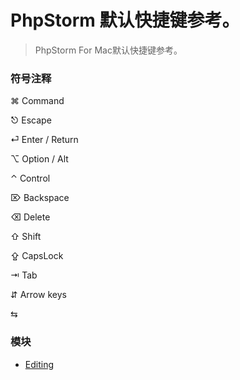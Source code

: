 PhpStorm 默认快捷键参考。
===
> PhpStorm For Mac默认快捷键参考。

### 符号注释

⌘ Command

⎋ Escape

⏎ Enter / Return

⌥ Option / Alt

⌃ Control

⌦ Backspace

⌫ Delete

⇧ Shift

⇪ CapsLock

⇥ Tab

⇵ Arrow keys

⇆ 

### 模块

- [Editing](./editing.md)
